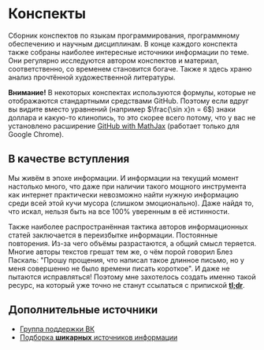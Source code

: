 # Конспекты

Сборник конспектов по языкам программирования, программному обеспечению и научным дисциплинам.
В конце каждого конспекта также собраны наиболее интересные источники информации по теме.
Они регулярно исследуются автором конспектов и материал, соответственно, со временем становится богаче.
Также я здесь храню анализ прочтённой художественной литературы.

__Внимание!__
В некоторых конспектах используются формулы, которые не отображаются стандартными средствами GitHub.
Поэтому если вдруг вы видите вместо уравнений (например $\frac{\sin x}n = 6$) знаки доллара и какую-то клинопись, то это скорее всего потому, что у вас не установлено расширение [GitHub with MathJax](https://chrome.google.com/webstore/detail/github-with-mathjax/ioemnmodlmafdkllaclgeombjnmnbima) (работает только для Google Chrome).

## В качестве вступления

Мы живём в эпохе информации.
И информации на текущий момент настолько много, что даже при наличии такого мощного инструмента как интернет практически невозможно найти нужную информацию среди всей этой кучи мусора (слишком эмоционально).
Даже найдя то, что искал, нельзя быть на все 100% уверенным в её истинности.

Также наиболее распространённая тактика авторов информационных статей заключается в переизбытке информации.
Постоянные повторения.
Из-за чего объёмы разрастаются, а общий смысл теряется.
Многие авторы текстов грешат тем же, о чём порой говорил Блез Паскаль: "Прошу прощения, что написал такое длинное письмо, но у меня совершенно не было времени писать короткое".
И даже не пытаются исправляться!
Поэтому мне захотелось создать именно такой ресурс, на который уже точно не станут ссылаться с припиской __[tl;dr](https://en.wikipedia.org/wiki/Wikipedia:Too_long;_didn%27t_read)__.

## Дополнительные источники
- [Группа поддержки ВК](https://vk.com/ip.knowledgebase)
- [Подборка __шикарных__ источников информации](https://github.com/sindresorhus/awesome)